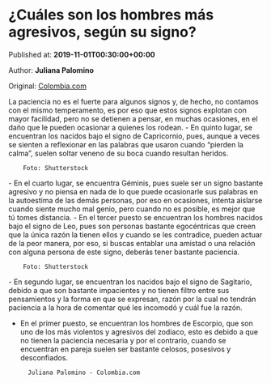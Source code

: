 
# ¿Cuáles son los hombres más agresivos, según su signo?

Published at: **2019-11-01T00:30:00+00:00**

Author: **Juliana Palomino**

Original: [Colombia.com](https://www.colombia.com/vida-y-estilo/esoterismo/los-hombres-mas-agresivos-246190)

La paciencia no es el fuerte para algunos signos y, de hecho, no contamos con el mismo temperamento, es por eso que estos signos explotan con mayor facilidad, pero no se detienen a pensar, en muchas ocasiones, en el daño que le pueden ocasionar a quienes los rodean.
- En quinto lugar, se encuentran los nacidos bajo el signo de Capricornio, pues, aunque a veces se sienten a reflexionar en las palabras que usaron cuando “pierden la calma”, suelen soltar veneno de su boca cuando resultan heridos.

        Foto: Shutterstock
      
- En el cuarto lugar, se encuentra Géminis, pues suele ser un signo bastante agresivo y no piensa en nada de lo que puede ocasionarle sus palabras en la autoestima de las demás personas, por eso en ocasiones, intenta aislarse cuando siente mucho mal genio, pero cuando no es posible, es mejor que tú tomes distancia.
- En el tercer puesto se encuentran los hombres nacidos bajo el signo de Leo, pues son personas bastante egocéntricas que creen que la única razón la tienen ellos y cuando se les contradice, pueden actuar de la peor manera, por eso, si buscas entablar una amistad o una relación con alguna persona de este signo, deberás tener bastante paciencia.

        Foto: Shutterstock
      
- En segundo lugar, se encuentran los nacidos bajo el signo de Sagitario, debido a que son bastante impacientes y no tienen filtro entre sus pensamientos y la forma en que se expresan, razón por la cual no tendrán paciencia a la hora de comentar qué les incomodó y cuál fue la razón.
- En el primer puesto, se encuentran los hombres de Escorpio, que son uno de los más violentos y agresivos del zodiaco, esto es debido a que no tienen la paciencia necesaria y por el contrario, cuando se encuentran en pareja suelen ser bastante celosos, posesivos y desconfiados.

        Juliana Palomino - Colombia.com
      
